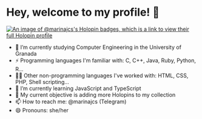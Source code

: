 # Hey, welcome to my profile! 👋

[![An image of @marinajcs's Holopin badges, which is a link to view their full Holopin profile](https://holopin.me/marinajcs)](https://holopin.io/@marinajcs)

- 🔭 I’m currently studying Computer Engineering in the University of Granada
- ⚡ Programming languages I'm familiar with: C, C++, Java, Ruby, Python, R...
- 🙆‍♀️ Other non-programming languages I've worked with: HTML, CSS, PHP, Shell scripting...
- 🌱 I’m currently learning JavaScript and TypeScript
- 🤔 My current objective is adding more Holopins to my collection
- 📫 How to reach me: @marinajcs (Telegram)
- 😄 Pronouns: she/her
